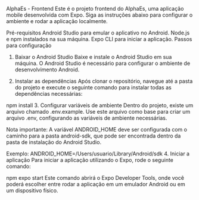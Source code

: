 AlphaEs - Frontend
Este é o projeto frontend do AlphaEs, uma aplicação mobile desenvolvida com Expo. Siga as instruções abaixo para configurar o ambiente e rodar a aplicação localmente.

Pré-requisitos
Android Studio para emular o aplicativo no Android.
Node.js e npm instalados na sua máquina.
Expo CLI para iniciar a aplicação.
Passos para configuração
1. Baixar o Android Studio
Baixe e instale o Android Studio em sua máquina. O Android Studio é necessário para configurar o ambiente de desenvolvimento Android.

2. Instalar as dependências
Após clonar o repositório, navegue até a pasta do projeto e execute o seguinte comando para instalar todas as dependências necessárias:

npm install
3. Configurar variáveis de ambiente
Dentro do projeto, existe um arquivo chamado .env.example. Use este arquivo como base para criar um arquivo .env, configurando as variáveis de ambiente necessárias.

Nota importante: A variável ANDROID_HOME deve ser configurada com o caminho para a pasta android-sdk, que pode ser encontrada dentro da pasta de instalação do Android Studio.

Exemplo:
ANDROID_HOME=/Users/usuario/Library/Android/sdk
4. Iniciar a aplicação
Para iniciar a aplicação utilizando o Expo, rode o seguinte comando:

npm expo start
Este comando abrirá o Expo Developer Tools, onde você poderá escolher entre rodar a aplicação em um emulador Android ou em um dispositivo físico.